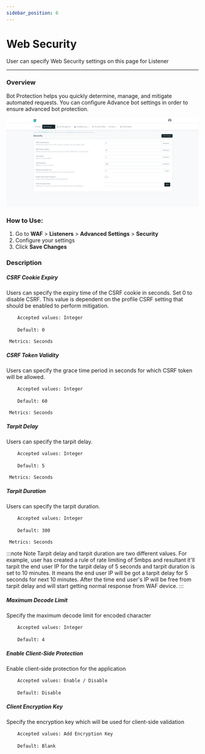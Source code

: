 ```yaml
---
sidebar_position: 6
---
```

# Web Security
User can specify Web Security settings on this page for Listener

---

### Overview
Bot Protection helps you quickly determine, manage, and mitigate automated requests. You can configure Advance bot settings in order to ensure advanced bot protection.

![websec](/img/waf/v8/docs/WAFsecuritysetting.png)

### How to Use:
1. Go to **WAF** > **Listeners** > **Advanced Settings** > **Security**
2. Configure your settings
3. Click **Save Changes**

### Description 


##### **CSRF Cookie Expiry**

Users can specify the expiry time of the CSRF cookie in seconds. Set 0 to disable CSRF. This value is dependent on the profile CSRF setting that should be enabled to perform mitigation.

```
    Accepted values: Integer

    Default: 0 
```


     Metrics: Seconds

##### **CSRF Token Validity**

Users can specify the grace time period in seconds for which CSRF token will be allowed.

```
    Accepted values: Integer

    Default: 60 
```


     Metrics: Seconds

##### **Tarpit Delay**

Users can specify the tarpit delay.

```
    Accepted values: Integer

    Default: 5 
```


     Metrics: Seconds

##### **Tarpit Duration**

Users can specify the tarpit duration.

```
    Accepted values: Integer

    Default: 300 
```


     Metrics: Seconds

:::note Note 
Tarpit delay and tarpit duration are two different values. For example, user has created a rule of rate limiting of 5mbps and resultant it'll tarpit the end user IP for the tarpit delay of 5 seconds and tarpit duration is set to 10 minutes. It means the end user IP will be got a tarpit delay for 5 seconds for next 10 minutes. After the time end user's IP will be free from tarpit delay and will start getting normal response from WAF device.
:::

##### **Maximum Decode Limit**

Specify the maximum decode limit for encoded character

```
    Accepted values: Integer

    Default: 4 
```


##### **Enable Client-Side Protection**

Enable client-side protection for the application

```
    Accepted values: Enable / Disable

    Default: Disable 
```


##### **Client Encryption Key**

Specify the encryption key which will be used for client-side validation

```
    Accepted values: Add Encryption Key

    Default: Blank 
```

